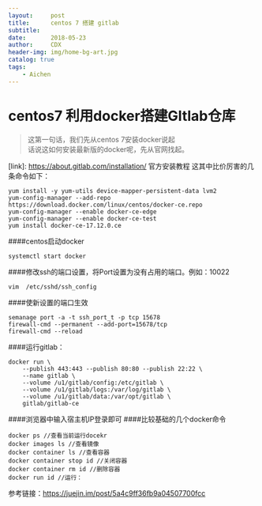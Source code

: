 ```yaml
---
layout:     post
title:      centos 7 搭建 gitlab
subtitle:   
date:       2018-05-23
author:     CDX
header-img: img/home-bg-art.jpg
catalog: true
tags:
    - Aichen
---
```

# centos7 利用docker搭建GItlab仓库
> 这第一句话，我们先从centos 7安装docker说起  
> 话说这如何安装最新版的docker呢，先从官网找起。

[link]: <https://about.gitlab.com/installation/>   官方安装教程
这其中比价厉害的几条命令如下：
```
yum install -y yum-utils device-mapper-persistent-data lvm2
yum-config-manager --add-repo https://download.docker.com/linux/centos/docker-ce.repo
yum-config-manager --enable docker-ce-edge
yum-config-manager --enable docker-ce-test
yum install docker-ce-17.12.0.ce
```
####centos启动docker
```
systemctl start docker
```
####修改ssh的端口设置，将Port设置为没有占用的端口。例如：10022 
```
vim  /etc/sshd/ssh_config
```
####使新设置的端口生效
```
semanage port -a -t ssh_port_t -p tcp 15678
firewall-cmd --permanent --add-port=15678/tcp
firewall-cmd --reload 
```
####运行gitlab：
```
docker run \
    --publish 443:443 --publish 80:80 --publish 22:22 \
    --name gitlab \
    --volume /u1/gitlab/config:/etc/gitlab \
    --volume /u1/gitlab/logs:/var/log/gitlab \
    --volume /u1/gitlab/data:/var/opt/gitlab \
    gitlab/gitlab-ce
```
####浏览器中输入宿主机IP登录即可
####比较基础的几个docker命令
```
docker ps //查看当前运行docekr
docker images ls //查看镜像
docker container ls //查看容器
docker container stop id //关闭容器
docker container rm id //删除容器
docker run id //运行：
```
参考链接：https://juejin.im/post/5a4c9ff36fb9a04507700fcc